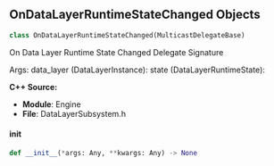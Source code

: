 ## OnDataLayerRuntimeStateChanged Objects

```python
class OnDataLayerRuntimeStateChanged(MulticastDelegateBase)
```

On Data Layer Runtime State Changed  Delegate Signature

Args:
    data_layer (DataLayerInstance): 
    state (DataLayerRuntimeState):

**C++ Source:**

- **Module**: Engine
- **File**: DataLayerSubsystem.h

<a id="unreal.OnDataLayerRuntimeStateChanged.__init__"></a>

#### __init__

```python
def __init__(*args: Any, **kwargs: Any) -> None
```

<a id="unreal.OnForceFeedbackFinished"></a>